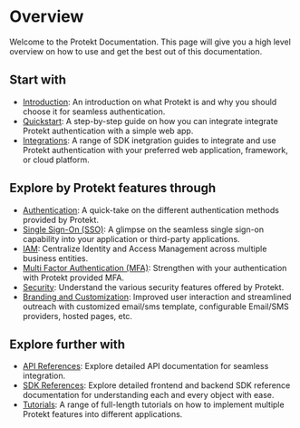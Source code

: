 # Overview

Welcome to the Protekt Documentation. This page will give you a high level overview on how to use and get the best out of this documentation.

## Start with

- [Introduction](./Getting%20Started/index.md): An introduction on what Protekt is and why you should choose it for seamless authentication.
- [Quickstart](./Getting%20Started/Quickstart.md): A step-by-step guide on how you can integrate integrate Protekt authentication with a simple web app.
- [Integrations](./Getting%20Started/Integrations/Nextjs.md): A range of SDK inetgration guides to integrate and use Protekt authentication with your preferred web application, framework, or cloud platform.

## Explore by Protekt features through

- [Authentication](./Authentication/Standard/Email.md): A quick-take on the different authentication methods provided by Protekt.
- [Single Sign-On (SSO)](./Single%20Sign-On%20(SSO)/): A glimpse on the seamless single sign-on capability into your application or third-party applications.
- [IAM](./IAM/): Centralize Identity and Access Management across multiple business entities.
- [Multi Factor Authentication (MFA)](./Multi%20Factor%20Authentication%20(MFA)/): Strengthen with your authentication with Protekt provided MFA.
- [Security](./Security/): Understand the various security features offered by Protekt.
- [Branding and Customization](./Branding%20and%20Customization/): Improved user interaction and streamlined outreach with customized email/sms template, configurable Email/SMS providers, hosted pages, etc.

## Explore further with

- [API References](./Reference/API%20Reference/): Explore detailed API documentation for seamless integration.
- [SDK References](./Reference/SDK%20Reference/): Explore detailed frontend and backend SDK reference documentation for understanding each and every object with ease.
- [Tutorials](./Tutorials/): A range of full-length tutorials on how to implement multiple Protekt features into different applications.